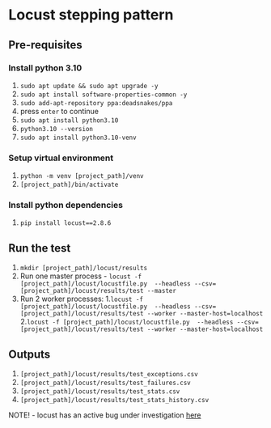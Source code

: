 # Locust stepping pattern

## Pre-requisites

### Install python 3.10
1. `sudo apt update && sudo apt upgrade -y`
2. `sudo apt install software-properties-common -y`
3. `sudo add-apt-repository ppa:deadsnakes/ppa`
4. press `enter` to continue
5. `sudo apt install python3.10`
6. `python3.10 --version`
7. `sudo apt install python3.10-venv`

### Setup virtual environment
1. `python -m venv [project_path]/venv`
2. `[project_path]/bin/activate`

### Install python dependencies
1. `pip install locust==2.8.6`

## Run the test
1. `mkdir [project_path]/locust/results`
2. Run one master process - `locust -f [project_path]/locust/locustfile.py  --headless --csv=[project_path]/locust/results/test --master`
3. Run 2 worker processes:
    1.`locust -f [project_path]/locust/locustfile.py  --headless --csv=[project_path]/locust/results/test --worker --master-host=localhost`
    2.`locust -f [project_path]/locust/locustfile.py  --headless --csv=[project_path]/locust/results/test --worker --master-host=localhost` 

## Outputs
1. `[project_path]/locust/results/test_exceptions.csv`
2. `[project_path]/locust/results/test_failures.csv`
3. `[project_path]/locust/results/test_stats.csv`
4. `[project_path]/locust/results/test_stats_history.csv`

NOTE! - locust has an active bug under investigation [here](https://github.com/locustio/locust/issues/2075)